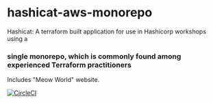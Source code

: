 # hashicat-aws-monorepo
Hashicat: A terraform built application for use in Hashicorp workshops using a
### single monorepo, which is commonly found among experienced Terraform practitioners

Includes "Meow World" website.

[![CircleCI](https://circleci.com/gh/hashicorp/hashicat-aws.svg?style=svg)](https://circleci.com/gh/hashicorp/hashicat-aws)

